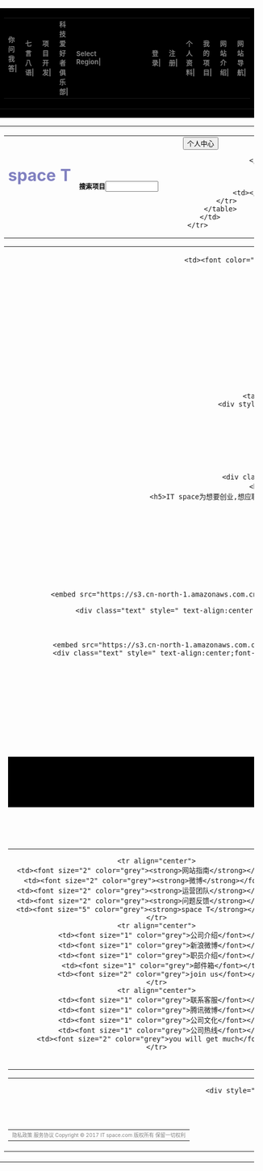 
<!DOCTYPE html>
<html>
<head>
	<title>IT space</title>
	<meta charset="utf-8">
	<style>
		body{
			margin: 0;
			padding: 0;
		}
	</style>
</head>

<body>
<!-- 1 -->	
<div style="background-color: black">
<table  width="100%" cellspacing="0">
    <tr>
    <td align="center">
  <table id="2" cellpadding="0" cellspacing="0" width="1200px">
  	 <tr bgcolor="black" height="30">
  	 	<td><font size="2" color="gray"><strong>你问我答|&nbsp&nbsp</strong></font></td>
  	 	<td><font size="2" color="gray"><strong>七言八语|</strong></font></td>
  	 	<td><font size="2" color="gray"><strong>项目开发|</strong></font></td>
  	 	<td><font size="2" color="gray"><strong>科技爱好者俱乐部|</strong></font></td>
  	 	<td><font size="2" color="gray"><strong>Select Region|</strong></font></td>
  	 	<td width="400"><font size="">&nbsp</td>
  	 	<td><font size="2" color="gray"><strong>登录|</strong></font></td>
  	 	<td><font size="2" color="gray"><strong>注册|</strong></font></td>
  	 	<td><font size="2" color="gray"><strong>个人资料|</strong></font></td>
  	 	<td><font size="2" color="gray"><strong>我的项目|</strong></font></td>
  	 	<td><font size="2" color="gray"><strong>网站介绍|</strong></font></td>
  	 	<td><font size="2" color="gray"><strong>网站导航|</strong></font></td>
  	 </tr>
  </table>
  </td>
  </tr>
  </table>
  <hr></div>
  <table cellspacing="0" width="100%" cellspacing="0">
     <tr>
     	<td align="center">
     	 <table cellspacing="0" cellpadding="0" width="1200">
     	 	<tr>
     	 		<td> <h1><font color="#8080C0"><strong>space T</strong><h1></h1></h1></td>
     	 		<td><font size="2" color="black"><strong>搜索项目<input type="text" value="" size="10">
               <a href="https://www.google.com" target="_blank"><img src="001.png" height="10px" width="30px"></a></strong></font></td>
     	 				<td>
     	 				<input type="submit" value="个人中心">
     	 				
     	 			</td>
                      <td>
                      	<img src="01.png" height="100" width="100">
                      </td>
     	 		<td></td>
     	 	</tr>
     	 </table>	
     	</td>
     </tr>
   </table>
  


<!-- 2 -->

   <table cellspacing="0" width="100%" cellspacing="0">
    <tr>
    	<td align="center">
    		<table cellspacing="0" cellpadding="0" width="1200" height="50">
    			<tr bgcolor="white" >
   
    				<td><font color="blue"><strong>&nbsp&nbsp&nbsp&nbsp&nbsp&nbsp&nbsp&nbsp首页</strong></font></td>
    				<td><font color="blue" ><strong>项目交流</strong></font></td>
    				<td><font color="blue"><strong>项目合作</strong></font></td>
    				<td><font color="blue"><strong>项目融资</strong></font></td>
    				<td><font color="blue"><strong>开源共享</strong></font></td>
    				<td><font color="blue"><strong>职位应聘</strong></font></td>
    				<td><font color="blue"><strong>课程教学</strong></font></td>
    				<td><font color="blue"><strong>我的人脉</strong></font></td>
    			</tr>
    		</table>
    	</td>
    </tr>
    </table>

    <!-- 1 -->
     <table cellspacing="0" width="100%" cellspacing="0">
                           <div style="margin: auto;height: 500px;width: 1200px;clear: both;text-align: center;">
                           <img src="20.jpg" height="500" width="1200">
                        </div>
                    
     <br>
     <br>
     <br>
     <br>
     <br>
     <div class="text" style=" text-align:center;font-size: 20px;">
     <h3>学习交流全球最前沿科学技术，成为未来世界的改造者</h3>
     <h5>IT space为想要创业,想应聘大公司，想快速提升自己能力的程序员提供一个更好的平台去实现自己想要的东西</h5></div>
     <br>
     <br>
     <br>
     <br>
     <br>    
     <br>
     <br> 
    </table>
    <!-- 3 -->
    <table>
    <td style="padding-left: 200px">
            <embed src="https://s3.cn-north-1.amazonaws.com.cn/vid/mkt/nd801-cn-advanced.mp4" wmode="transparent" width="350" align="center" border="1" height="200" isAutoPlay=False> 
            <div class="text" style=" text-align:center;font-size: 20px;"><a href="https://s3.cn-north-1.amazonaws.com.cn/vid/mkt/nd801-cn-advanced.mp4" target="_blank">网站文化</a></div>
    </td>
     <td style="padding-left: 200px">
            <embed src="https://s3.cn-north-1.amazonaws.com.cn/vid/mkt/nd001-cn-basic.mp4" wmode="transparent" width="350" align="center" border="1" height="200"> 
            <div class="text" style=" text-align:center;font-size: 20px;color: grey;"  ><a href="https://s3.cn-north-1.amazonaws.com.cn/vid/mkt/nd001-cn-basic.mp4" target="_blank"  >体验者感受</a></div>
    </td>
                    
    </table>
<br>
<br>
<br>
<br>
<br>

  <!-- 4 -->
  <div style="background: black;height: 100px;width: 1348px;">
    <hr>
     <table cellspacing="0" width="100%" cellspacing="0">
    <tr>
    <td align="center">
  <table id="2" cellpadding="0" cellspacing="0" width="1200px">

  	 <tr align="center">
  	 <td><font size="2" color="grey"><strong>网站指南</strong></font></td>
  	 <td><font size="2" color="grey"><strong>微博</strong></font></td>
  	 <td><font size="2" color="grey"><strong>运营团队</strong></font></td>
  	 <td><font size="2" color="grey"><strong>问题反馈</strong></font></td>
  	 <td><font size="5" color="grey"><strong>space T</strong></font></td>
  	 </tr>
  	 <tr align="center">
  	 	<td><font size="1" color="grey">公司介绍</font></td>
  	 	<td><font size="1" color="grey">新浪微博</font></td>
  	 	<td><font size="1" color="grey">职员介绍</font></td>
  	 	<td><font size="1" color="grey">邮件箱</font></td>
  	 	<td><font size="2" color="grey">join us</font></td>
  	 </tr>
  	 <tr align="center">
  	 	<td><font size="1" color="grey">联系客服</font></td>
  	 	<td><font size="1" color="grey">腾讯微博</font></td>
  	 	<td><font size="1" color="grey">公司文化</font></td>
  	 	<td><font size="1" color="grey">公司热线</font></td>
  	 	<td><font size="2" color="grey">you will get much</font></td>
  	 </tr>
  </table>
  </td>
  </tr>
  </table>
  <hr>
  </div>
<!-- 5 -->
  	
     <div style="background-color: #444;width: 1348px;height: 120px;"> <br>
  <table cellspacing="0" width="100%" cellspacing="0">
  	 <tr align="center">
  	 	<td>
  	 	<font color="gray" size="1">隐私政策 服务协议 Copyright © 2017 IT space.com 版权所有 保留一切权利</font>
  	 	</td> <br>
  <br>
  </table>

  </div>
